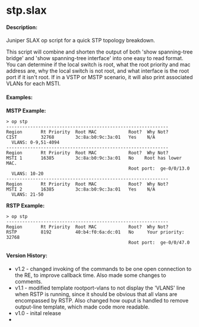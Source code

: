 stp.slax
========


#### Description:
Juniper SLAX op script for a quick STP topology breakdown.

This script will combine and shorten the output of both 'show spanning-tree bridge' 
and 'show spanning-tree interface' into one easy to read format. You can determine 
if the local switch is root, what the root priority and mac address are, why the local 
switch is not root, and what interface is the root port if it isn't root. If in a VSTP 
or MSTP scenario, it will also print associated VLANs for each MSTI. 


#### Examples:
**MSTP Example:**

	> op stp 
	-------------------------------------------------------------
	Region       Rt Priority  Root MAC            Root?  Why Not?                      
	CIST         32768        3c:8a:b0:9c:3a:01   Yes    N/A                           
	  VLANS: 0-9,51-4094                         
	-------------------------------------------------------------
	Region       Rt Priority  Root MAC            Root?  Why Not?                      
	MSTI 1       16385        3c:8a:b0:9c:3a:01   No    Root has lower MAC.    
	                                              Root port:  ge-0/0/13.0         
	  VLANS: 10-20                               
	-------------------------------------------------------------
	Region       Rt Priority  Root MAC            Root?  Why Not?                      
	MSTI 2       16385        3c:8a:b0:9c:3a:01   Yes    N/A                           
	  VLANS: 21-50     

**RSTP Example:**
		
	> op stp 
	-------------------------------------------------------------
	Region       Rt Priority  Root MAC            Root?  Why Not?                      
	RSTP         8192         40:b4:f0:6a:dc:01   No     Your priority: 32768          
	                                              Root port:  ge-0/0/47.0       
		                                              
#### Version History:
* v1.2  -  changed invoking of the commands to be one open connection to the RE, to improve callback time. Also made some changes to comments.
* v1.1  -  modified template rootport-vlans to not display the 'VLANS' line when RSTP is running, since it should be obvious that all vlans are encompassed by RSTP. Also changed how ouput is handled to remove output-line template, which made code more readable.
* v1.0  -  inital release
* 
